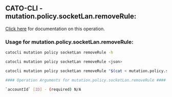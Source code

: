 
## CATO-CLI - mutation.policy.socketLan.removeRule:
[Click here](https://api.catonetworks.com/documentation/#mutation-mutation.policy.socketLan.removeRule) for documentation on this operation.

### Usage for mutation.policy.socketLan.removeRule:

```bash
catocli mutation policy socketLan removeRule -h

catocli mutation policy socketLan removeRule <json>

catocli mutation policy socketLan removeRule "$(cat < mutation.policy.socketLan.removeRule.json)"

#### Operation Arguments for mutation.policy.socketLan.removeRule ####

`accountId` [ID] - (required) N/A    
